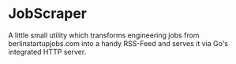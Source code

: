 # JobScraper

A little small utility which transforms engineering jobs from berlinstartupjobs.com into a handy RSS-Feed and serves it via Go's integrated HTTP server.

